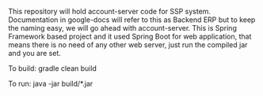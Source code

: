 This repository will hold account-server code for SSP system.
Documentation in google-docs will refer to this as Backend ERP but to keep the naming easy, we will go ahead with account-server.
This is Spring Framework based project and it used Spring Boot for web application, that means there is no need of any other web server, just run the compiled jar and you are set.

To build:
gradle clean build

To run:
java -jar build/*.jar
